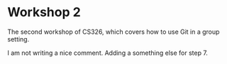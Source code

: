 # Workshop 2

The second workshop of CS326, which covers how to use Git in a group setting.

I am not writing a nice comment. Adding a something else for step 7.
